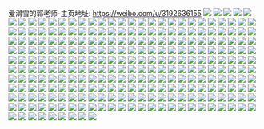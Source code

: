 爱滑雪的郭老师-主页地址: https://weibo.com/u/3192636155 
![](https://wx4.sinaimg.cn/mw2000/be4bc2fbly1h9h28mxdumj20um19yh1q.jpg) 
![](https://wx4.sinaimg.cn/mw2000/be4bc2fbly1h9h28n8dpjj20ww1dcaoa.jpg) 
![](https://wx4.sinaimg.cn/mw2000/be4bc2fbly1h9h28mo1p7j21sc2ds1ky.jpg) 
![](https://wx4.sinaimg.cn/mw2000/be4bc2fbly1h9h28nkt48j21kx2ddb29.jpg) 
![](https://wx4.sinaimg.cn/mw2000/be4bc2fbly1h9h28ofa2cj23g02aob2a.jpg) 
![](https://wx4.sinaimg.cn/mw2000/be4bc2fbly1h9h28p6vvaj22qm21y4qq.jpg) 
![](https://wx4.sinaimg.cn/mw2000/be4bc2fbly1h9h28pfhboj21dc0wwgqi.jpg) 
![](https://wx4.sinaimg.cn/mw2000/be4bc2fbly1h9h28qlgcrj21dc0wwtho.jpg) 
![](https://wx4.sinaimg.cn/mw2000/be4bc2fbly1h8a5wkos42j21r0340u0y.jpg) 
![](https://wx4.sinaimg.cn/mw2000/be4bc2fbly1h8a5wmizcqj21r0340x6q.jpg) 
![](https://wx4.sinaimg.cn/mw2000/be4bc2fbly1h87vj43i1wj20u01t1jv8.jpg) 
![](https://wx4.sinaimg.cn/mw2000/be4bc2fbly1h7ve4qgwluj22c0340kjo.jpg) 
![](https://wx4.sinaimg.cn/mw2000/be4bc2fbly1h7ve4xt5maj20u014a49i.jpg) 
![](https://wx4.sinaimg.cn/mw2000/be4bc2fbly1h7ve4rgcpxj20po12iaps.jpg) 
![](https://wx4.sinaimg.cn/mw2000/be4bc2fbly1h7ve4n6xgmj23402c0x6q.jpg) 
![](https://wx4.sinaimg.cn/mw2000/be4bc2fbly1h7ve4ui92jj21400u00yg.jpg) 
![](https://wx4.sinaimg.cn/mw2000/be4bc2fbly1h7ve4x1srlj22c0340hdw.jpg) 
![](https://wx4.sinaimg.cn/mw2000/be4bc2fbly1h6kc3sbcwvj22c0340x6t.jpg) 
![](https://wx4.sinaimg.cn/mw2000/be4bc2fbly1h6kc26qw9dj21sc2dsnpe.jpg) 
![](https://wx4.sinaimg.cn/mw2000/be4bc2fbly1h6kc3lxnafj22c02c0b2a.jpg) 
![](https://wx4.sinaimg.cn/mw2000/be4bc2fbly1h6kc2crx58j22qr1ypak5.jpg) 
![](https://wx4.sinaimg.cn/mw2000/be4bc2fbly1h6kc2r5xnoj22lc1q845w.jpg) 
![](https://wx4.sinaimg.cn/mw2000/be4bc2fbly1h6kc2bd9upj236c2484ab.jpg) 
![](https://wx4.sinaimg.cn/mw2000/be4bc2fbly1h6kc29lmhcj23c628x7p9.jpg) 
![](https://wx4.sinaimg.cn/mw2000/be4bc2fbly1h6kc2ollw3j23g02aou0z.jpg) 
![](https://wx4.sinaimg.cn/mw2000/be4bc2fbly1h6kc2tjdqpj234022oqv6.jpg) 
![](https://wx4.sinaimg.cn/mw2000/be4bc2fbly1h6kc335mccj23c628x1e3.jpg) 
![](https://wx4.sinaimg.cn/mw2000/be4bc2fbly1h6kc2iffx1j233z22q4qr.jpg) 
![](https://wx4.sinaimg.cn/mw2000/be4bc2fbly1h6kc24nxgsj23cx28q0z4.jpg) 
![](https://wx4.sinaimg.cn/mw2000/be4bc2fbly1h6kc308i98j22x5230kjm.jpg) 
![](https://wx4.sinaimg.cn/mw2000/be4bc2fbly1h6kc2ksfpwj239n25j796.jpg) 
![](https://wx4.sinaimg.cn/mw2000/be4bc2fbly1h6kc2x9yk1j23g02ao4pc.jpg) 
![](https://wx4.sinaimg.cn/mw2000/be4bc2fbly1h4bybgtegmj23g02aonpe.jpg) 
![](https://wx4.sinaimg.cn/mw2000/be4bc2fbly1h4byb93r2ej22j41svx6p.jpg) 
![](https://wx4.sinaimg.cn/mw2000/be4bc2fbly1h4byb66y1jj222o340hdt.jpg) 
![](https://wx4.sinaimg.cn/mw2000/be4bc2fbly1h4bybpc1jqj22n91uokjm.jpg) 
![](https://wx4.sinaimg.cn/mw2000/be4bc2fbly1h4byb4k49oj22wy1z1hdv.jpg) 
![](https://wx4.sinaimg.cn/mw2000/be4bc2fbly1h4bybdf5fij2381262kjn.jpg) 
![](https://wx4.sinaimg.cn/mw2000/be4bc2fbly1h4bybmw1stj23dt297qv7.jpg) 
![](https://wx4.sinaimg.cn/mw2000/be4bc2fbly1h4bybjhiw6j22oy1ugqv5.jpg) 
![](https://wx4.sinaimg.cn/mw2000/be4bc2fbly1h4bybtmc19j23dt2977wj.jpg) 
![](https://wx4.sinaimg.cn/mw2000/be4bc2fbly1h4byb70tg8j22q520hdxs.jpg) 
![](https://wx4.sinaimg.cn/mw2000/be4bc2fbly1h4byb0avv2j23br27ue84.jpg) 
![](https://wx4.sinaimg.cn/mw2000/be4bc2fbly1h4798msu43j231u218e81.jpg) 
![](https://wx4.sinaimg.cn/mw2000/be4bc2fbly1h4798lc3t7j22mv1iqu0y.jpg) 
![](https://wx4.sinaimg.cn/mw2000/be4bc2fbly1h4798ibgf1j22n71x9e81.jpg) 
![](https://wx4.sinaimg.cn/mw2000/be4bc2fbly1h4798o7qb5j22pk1ubb29.jpg) 
![](https://wx4.sinaimg.cn/mw2000/be4bc2fbly1h47991t718j22ih1hjb2a.jpg) 
![](https://wx4.sinaimg.cn/mw2000/be4bc2fbly1h4798qk30xj234024yhdu.jpg) 
![](https://wx4.sinaimg.cn/mw2000/be4bc2fbly1h4798s4qxuj22hk1q3u0x.jpg) 
![](https://wx4.sinaimg.cn/mw2000/be4bc2fbly1h4798w3lp8j22ty1rlnpe.jpg) 
![](https://wx4.sinaimg.cn/mw2000/be4bc2fbly1h4798tws05j22k91txx6p.jpg) 
![](https://wx4.sinaimg.cn/mw2000/be4bc2fbly1h3uzzjsenej21hc0zknde.jpg) 
![](https://wx4.sinaimg.cn/mw2000/be4bc2fbly1h3uzzm1o17j24002o0b2c.jpg) 
![](https://wx4.sinaimg.cn/mw2000/be4bc2fbly1h3uzzn89ydj21hc0zk136.jpg) 
![](https://wx4.sinaimg.cn/mw2000/be4bc2fbly1h3uzzj7d3xj21hc0zkam3.jpg) 
![](https://wx4.sinaimg.cn/mw2000/be4bc2fbly1h3uzzkdw25j21fr0zj4kb.jpg) 
![](https://wx4.sinaimg.cn/mw2000/be4bc2fbly1h3uzzrep0zj24002o01l1.jpg) 
![](https://wx4.sinaimg.cn/mw2000/be4bc2fbly1h3uzzohy6mj234022ou0y.jpg) 
![](https://wx4.sinaimg.cn/mw2000/be4bc2fbly1h3uzzpgg9vj234022o4qq.jpg) 
![](https://wx4.sinaimg.cn/mw2000/be4bc2fbly1h3uzzmtnyqj21hc0zjaql.jpg) 
![](https://wx4.sinaimg.cn/mw2000/be4bc2fbly1h3uzztskftj21hc0zkalc.jpg) 
![](https://wx4.sinaimg.cn/mw2000/be4bc2fbly1h3uzzsx09zj234022n7wj.jpg) 
![](https://wx4.sinaimg.cn/mw2000/be4bc2fbly1h3uzztg1mlj21hc0zkam0.jpg) 
![](https://wx4.sinaimg.cn/mw2000/be4bc2fbly1h3p08q1nu5j237k4tcu12.jpg) 
![](https://wx4.sinaimg.cn/mw2000/be4bc2fbly1h3p08m110xj24tc37k1l3.jpg) 
![](https://wx4.sinaimg.cn/mw2000/be4bc2fbly1h3p08sudcbj237k4tcqv9.jpg) 
![](https://wx4.sinaimg.cn/mw2000/be4bc2fbly1h3p08w984cj24tc37k4qu.jpg) 
![](https://wx4.sinaimg.cn/mw2000/be4bc2fbly1h3p08g6d88j24tc37kx6t.jpg) 
![](https://wx4.sinaimg.cn/mw2000/be4bc2fbly1h3p0907pawj237k4tc4qv.jpg) 
![](https://wx4.sinaimg.cn/mw2000/be4bc2fbly1h3p0925dbwj22vd21onpe.jpg) 
![](https://wx4.sinaimg.cn/mw2000/be4bc2fbly1h3p0936bxyj21z40u0gyz.jpg) 
![](https://wx4.sinaimg.cn/mw2000/be4bc2fbly1h3p092n639j20u010eqer.jpg) 
![](https://wx4.sinaimg.cn/mw2000/be4bc2fbly1h3iek7odt3j2440334qv8.jpg) 
![](https://wx4.sinaimg.cn/mw2000/be4bc2fbly1h3iek88flvj20u01587f3.jpg) 
![](https://wx4.sinaimg.cn/mw2000/be4bc2fbly1h3iek9s7kvj23402exnpe.jpg) 
![](https://wx4.sinaimg.cn/mw2000/be4bc2fbly1h3iekbsfxyj23402fte83.jpg) 
![](https://wx4.sinaimg.cn/mw2000/be4bc2fbly1h3gtwy2c54j20u015vkbj.jpg) 
![](https://wx4.sinaimg.cn/mw2000/be4bc2fbly1h3gtwx4hc1j20u015vna9.jpg) 
![](https://wx4.sinaimg.cn/mw2000/be4bc2fbly1h2vybwarzkj22c0340e86.jpg) 
![](https://wx4.sinaimg.cn/mw2000/be4bc2fbly1h2vybx3m4fj216p1s11kx.jpg) 
![](https://wx4.sinaimg.cn/mw2000/be4bc2fbly1h2vyc5x10cj22c0340npi.jpg) 
![](https://wx4.sinaimg.cn/mw2000/be4bc2fbly1h2vybts46nj21s116p7wh.jpg) 
![](https://wx4.sinaimg.cn/mw2000/be4bc2fbly1h2vyc9umxij24tc37k1l9.jpg) 
![](https://wx4.sinaimg.cn/mw2000/be4bc2fbly1h2vybxz101j21hc0zkh8y.jpg) 
![](https://wx4.sinaimg.cn/mw2000/be4bc2fbly1h2vybzz45rj234022oe83.jpg) 
![](https://wx4.sinaimg.cn/mw2000/be4bc2fbly1h2vybythruj234022nqv6.jpg) 
![](https://wx4.sinaimg.cn/mw2000/be4bc2fbly1h2vyc2zxt2j24tc37kx6w.jpg) 
![](https://wx4.sinaimg.cn/mw2000/be4bc2fbly1h2eoicg6efj22c0340qv6.jpg) 
![](https://wx4.sinaimg.cn/mw2000/be4bc2fbly1h2eoijczljj22c0340b2a.jpg) 
![](https://wx4.sinaimg.cn/mw2000/be4bc2fbly1h2eoiej1r9j22c0340e82.jpg) 
![](https://wx4.sinaimg.cn/mw2000/be4bc2fbly1h2eoihjrdyj22c0340e82.jpg) 
![](https://wx4.sinaimg.cn/mw2000/be4bc2fbly1h2eoig37qdj22c0340e82.jpg) 
![](https://wx4.sinaimg.cn/mw2000/be4bc2fbly1h2eoisy11vj22c0340b2b.jpg) 
![](https://wx4.sinaimg.cn/mw2000/be4bc2fbly1h2bcfco5s8j237k4tcu13.jpg) 
![](https://wx4.sinaimg.cn/mw2000/be4bc2fbly1h2bceoojc1j237k4tc4qw.jpg) 
![](https://wx4.sinaimg.cn/mw2000/be4bc2fbly1h2bcfjjfczj237k4tc4qw.jpg) 
![](https://wx4.sinaimg.cn/mw2000/be4bc2fbly1h2bcfr8vxzj237k4tckjs.jpg) 
![](https://wx4.sinaimg.cn/mw2000/be4bc2fbly1h0bpd0iltcj20u01hcncf.jpg) 
![](https://wx4.sinaimg.cn/mw2000/be4bc2fbly1h0bpd1da1dj20u01hctnw.jpg) 
![](https://wx4.sinaimg.cn/mw2000/be4bc2fbly1h0bpd2i7dpj20u01hcdv5.jpg) 
![](https://wx4.sinaimg.cn/mw2000/be4bc2fbly1h0bpd3ggovj20u01hcaqi.jpg) 
![](https://wx4.sinaimg.cn/mw2000/be4bc2fbly1h0bpd4bjqjj20u01hc18z.jpg) 
![](https://wx4.sinaimg.cn/mw2000/be4bc2fbly1h0bpd58d7yj20u01hcar9.jpg) 
![](https://wx4.sinaimg.cn/mw2000/be4bc2fbly1h0bpd665o7j20u01hck87.jpg) 
![](https://wx4.sinaimg.cn/mw2000/be4bc2fbly1h0bpd74ul6j20u01hcarh.jpg) 
![](https://wx4.sinaimg.cn/mw2000/be4bc2fbly1h0bpd82ivaj20u01hch1n.jpg) 
![](https://wx4.sinaimg.cn/mw2000/be4bc2fbly1h0bpd8ne2sj20u01hdaof.jpg) 
![](https://wx4.sinaimg.cn/mw2000/be4bc2fbly1h0bpczgvntj20u01hcdtq.jpg) 
![](https://wx4.sinaimg.cn/mw2000/be4bc2fbly1h0bpd9xyd6j20u01hcapx.jpg) 
![](https://wx4.sinaimg.cn/mw2000/be4bc2fbly1h0bpdao224j20u01hc7k8.jpg) 
![](https://wx4.sinaimg.cn/mw2000/be4bc2fbly1h0bpdb8mtzj20u01hcqgx.jpg) 
![](https://wx4.sinaimg.cn/mw2000/be4bc2fbly1h0bpdbzx0wj20u01hc17z.jpg) 
![](https://wx4.sinaimg.cn/mw2000/be4bc2fbly1h0bpdckwb1j20u01hctmt.jpg) 
![](https://wx4.sinaimg.cn/mw2000/be4bc2fbly1h0bpddi00zj20u01hcap4.jpg) 
![](https://wx4.sinaimg.cn/mw2000/be4bc2fbly1h0bpdeb552j20u01hcaov.jpg) 
![](https://wx4.sinaimg.cn/mw2000/be4bc2fbly1h00blzvw3cj20u01hcdnu.jpg) 
![](https://wx4.sinaimg.cn/mw2000/be4bc2fbly1h00blzaqvtj21hc0u0th6.jpg) 
![](https://wx4.sinaimg.cn/mw2000/be4bc2fbly1gyyv9e0oytj20tz1aik2s.jpg) 
![](https://wx4.sinaimg.cn/mw2000/be4bc2fbly1gyrxsm3c8uj21io10g1fp.jpg) 
![](https://wx4.sinaimg.cn/mw2000/be4bc2fbly1gyrxsml6glj21io10gash.jpg) 
![](https://wx4.sinaimg.cn/mw2000/be4bc2fbly1gyrxsn0hxlj21io10g7sn.jpg) 
![](https://wx4.sinaimg.cn/mw2000/be4bc2fbly1gxi6gn615fj20u01hc15z.jpg) 
![](https://wx4.sinaimg.cn/mw2000/be4bc2fbly1gxi6gmo39oj20u01hck48.jpg) 
![](https://wx4.sinaimg.cn/mw2000/be4bc2fbly1gxi6gnl0a7j20u01hcdqm.jpg) 
![](https://wx4.sinaimg.cn/mw2000/be4bc2fbly1gxi6go2od6j21hc0u0gzq.jpg) 
![](https://wx4.sinaimg.cn/mw2000/be4bc2fbly1gxi6gogflmj20u01hc480.jpg) 
![](https://wx4.sinaimg.cn/mw2000/be4bc2fbly1gxi6gowf2pj20u01hcwo1.jpg) 
![](https://wx4.sinaimg.cn/mw2000/be4bc2fbly1gxi6gp9wefj21hc0u0gwm.jpg) 
![](https://wx4.sinaimg.cn/mw2000/be4bc2fbly1gxi6gq2z53j21hc0u0wow.jpg) 
![](https://wx4.sinaimg.cn/mw2000/be4bc2fbly1gxi6gqjg2pj21hc0u0wow.jpg) 
![](https://wx4.sinaimg.cn/mw2000/be4bc2fbly1gxi6gqyr0mj21hc0u0dor.jpg) 
![](https://wx4.sinaimg.cn/mw2000/be4bc2fbly1gxi6grsqskj20u01hcdrf.jpg) 
![](https://wx4.sinaimg.cn/mw2000/be4bc2fbly1gxi6gsbn22j20u01hctkw.jpg) 
![](https://wx4.sinaimg.cn/mw2000/be4bc2fbly1gx2t1zfdoej20u01hc48f.jpg) 
![](https://wx4.sinaimg.cn/mw2000/be4bc2fbly1gx2t1yqlsyj20u01hcwox.jpg) 
![](https://wx4.sinaimg.cn/mw2000/be4bc2fbly1gx2t204ur1j20u01hck1p.jpg) 
![](https://wx4.sinaimg.cn/mw2000/be4bc2fbly1gx2t20swd4j20u01hc130.jpg) 
![](https://wx4.sinaimg.cn/mw2000/be4bc2fbly1gx2t26ihuyj20u01hc12n.jpg) 
![](https://wx4.sinaimg.cn/mw2000/be4bc2fbly1gx2t21f53rj20u01hc7en.jpg) 
![](https://wx4.sinaimg.cn/mw2000/be4bc2fbly1gx2t22y6rwj20u01hcak4.jpg) 
![](https://wx4.sinaimg.cn/mw2000/be4bc2fbly1gx2t23vqkzj20u01hc48a.jpg) 
![](https://wx4.sinaimg.cn/mw2000/be4bc2fbly1gx2t28e4gdj20u01hctgq.jpg) 
![](https://wx4.sinaimg.cn/mw2000/be4bc2fbly1gx2t24j4h0j20u01hc487.jpg) 
![](https://wx4.sinaimg.cn/mw2000/be4bc2fbly1gx2t256bo8j20u01hcwob.jpg) 
![](https://wx4.sinaimg.cn/mw2000/be4bc2fbly1gx2t25umgwj20u01hcwn6.jpg) 
![](https://wx4.sinaimg.cn/mw2000/be4bc2fbly1gx2t279n6hj20u01hcgtp.jpg) 
![](https://wx4.sinaimg.cn/mw2000/be4bc2fbly1gx2t27tlblj20u01hcwmi.jpg) 
![](https://wx4.sinaimg.cn/mw2000/be4bc2fbly1gx2t29mg3xj20u01hc46i.jpg) 
![](https://wx4.sinaimg.cn/mw2000/be4bc2fbly1gx2t2a615yj20u01hcjz3.jpg) 
![](https://wx4.sinaimg.cn/mw2000/be4bc2fbly1gwc9nz0u13j20u01hc4ca.jpg) 
![](https://wx4.sinaimg.cn/mw2000/be4bc2fbly1gwc9o0dqzuj21r03401kz.jpg) 
![](https://wx4.sinaimg.cn/mw2000/be4bc2fbly1gw6wkp9vozj20u01hddlr.jpg) 
![](https://wx4.sinaimg.cn/mw2000/be4bc2fbly1gw6wkq4mclj20u01hcwjh.jpg) 
![](https://wx4.sinaimg.cn/mw2000/be4bc2fbly1gw6wko6352j20u01hcjwg.jpg) 
![](https://wx4.sinaimg.cn/mw2000/be4bc2fbly1gw6wkqski3j20u01hcq8f.jpg) 
![](https://wx4.sinaimg.cn/mw2000/be4bc2fbly1gw6wkrto5ej20u01hbtf0.jpg) 
![](https://wx4.sinaimg.cn/mw2000/be4bc2fbly1gw6wkswzhaj21hc0u0n41.jpg) 
![](https://wx4.sinaimg.cn/mw2000/be4bc2fbly1gw6wkto9b7j21hc0u0tfb.jpg) 
![](https://wx4.sinaimg.cn/mw2000/be4bc2fbly1gw6wku7ugsj20u01hc0xy.jpg) 
![](https://wx4.sinaimg.cn/mw2000/be4bc2fbly1gw6wkunwbvj20u0140gp8.jpg) 
![](https://wx4.sinaimg.cn/mw2000/003u3Yvxly1gvq2o53ebwj63401r0e8202.jpg) 
![](https://wx4.sinaimg.cn/mw2000/003u3Yvxly1gvhcz8aqy0j61hc0u0ds702.jpg) 
![](https://wx4.sinaimg.cn/mw2000/003u3Yvxly1gvc361hhz6j60u01hcdq002.jpg) 
![](https://wx4.sinaimg.cn/mw2000/003u3Yvxly1gvc362yfsij60n01dstea02.jpg) 
![](https://wx4.sinaimg.cn/mw2000/003u3Yvxly1gvc364thmlj60m80gogmj02.jpg) 
![](https://wx4.sinaimg.cn/mw2000/003u3Yvxly1gvc364hkvej60n01dsjuh02.jpg) 
![](https://wx4.sinaimg.cn/mw2000/003u3Yvxly1gugah21babj60u014078d02.jpg) 
![](https://wx4.sinaimg.cn/mw2000/003u3Yvxly1gugah1ugh2j60u014078e02.jpg) 
![](https://wx4.sinaimg.cn/mw2000/be4bc2fbly1gu1udbym1mj21hc0u0qb0.jpg) 
![](https://wx4.sinaimg.cn/mw2000/be4bc2fbly1gu1udbhaqpj21hc0u0dnj.jpg) 
![](https://wx4.sinaimg.cn/mw2000/be4bc2fbly1gtw79xjne5j23401r07wh.jpg) 
![](https://wx4.sinaimg.cn/mw2000/be4bc2fbly1gtw79uvvk2j23401r04iv.jpg) 
![](https://wx4.sinaimg.cn/mw2000/be4bc2fbly1gtw79sf22xj23401r0tt4.jpg) 
![](https://wx4.sinaimg.cn/mw2000/be4bc2fbly1gtw7a07357j23401r01kx.jpg) 
![](https://wx4.sinaimg.cn/mw2000/be4bc2fbly1gtw79w29p4j23401r0ni5.jpg) 
![](https://wx4.sinaimg.cn/mw2000/be4bc2fbly1gtw79tkk23j23401r04k3.jpg) 
![](https://wx4.sinaimg.cn/mw2000/be4bc2fbly1gtg9wavwf9j20u01hc149.jpg) 
![](https://wx4.sinaimg.cn/mw2000/be4bc2fbly1gt8hqoi2sdj20n01dsq7l.jpg) 
![](https://wx4.sinaimg.cn/mw2000/be4bc2fbly1gt8hl4ols2j20n01dsdl6.jpg) 
![](https://wx4.sinaimg.cn/mw2000/be4bc2fbly1gt2c0wmm7qj21r0340qv5.jpg) 
![](https://wx4.sinaimg.cn/mw2000/be4bc2fbly1gt2c0vg0ksj23401r0npf.jpg) 
![](https://wx4.sinaimg.cn/mw2000/be4bc2fbly1grrrmwwg82j20u01hc1c7.jpg) 
![](https://wx4.sinaimg.cn/mw2000/be4bc2fbly1grrrmx9n5rj20u00u0q8e.jpg) 
![](https://wx4.sinaimg.cn/mw2000/be4bc2fbly1grrrmxk2kmj20u00u0wo1.jpg) 
![](https://wx4.sinaimg.cn/mw2000/be4bc2fbly1gqshdc8pecj216o16o1kx.jpg) 
![](https://wx4.sinaimg.cn/mw2000/be4bc2fbly1gqkhien02cj20tj18g7br.jpg) 
![](https://wx4.sinaimg.cn/mw2000/be4bc2fbly1gqkhieeim9j20tn18gwmo.jpg) 
![](https://wx4.sinaimg.cn/mw2000/be4bc2fbly1gqkhiezy4gj20n01dsdwp.jpg) 
![](https://wx4.sinaimg.cn/mw2000/be4bc2fbly1gqkhifwy0cj20n00jd0v8.jpg) 
![](https://wx4.sinaimg.cn/mw2000/be4bc2fbly1gqa60zhossj234022ohdu.jpg) 
![](https://wx4.sinaimg.cn/mw2000/be4bc2fbly1gqa611awdlj234022oqv7.jpg) 
![](https://wx4.sinaimg.cn/mw2000/be4bc2fbly1gqa610ayr7j234022ohdu.jpg) 
![](https://wx4.sinaimg.cn/mw2000/be4bc2fbly1gqa613afp4j234022oqv7.jpg) 
![](https://wx4.sinaimg.cn/mw2000/be4bc2fbly1gqa613xo64j21400u0gt5.jpg) 
![](https://wx4.sinaimg.cn/mw2000/be4bc2fbly1gqa60yhelyj234022o4qs.jpg) 
![](https://wx4.sinaimg.cn/mw2000/be4bc2fbly1gq271sqda2j20u0140wmy.jpg) 
![](https://wx4.sinaimg.cn/mw2000/be4bc2fbly1gq271rtj5rj20u0140wv4.jpg) 
![](https://wx4.sinaimg.cn/mw2000/be4bc2fbly1gptk3wcbt2j23401r0kjm.jpg) 
![](https://wx4.sinaimg.cn/mw2000/be4bc2fbly1gptk3ypjqpj23401r0kjo.jpg) 
![](https://wx4.sinaimg.cn/mw2000/be4bc2fbly1gptk3ryvz3j23401r0b2a.jpg) 
![](https://wx4.sinaimg.cn/mw2000/be4bc2fbly1gptk40fok8j23401r0x6q.jpg) 
![](https://wx4.sinaimg.cn/mw2000/be4bc2fbly1gptk3syx9mj23401r0x6p.jpg) 
![](https://wx4.sinaimg.cn/mw2000/be4bc2fbly1gptk3vdxwnj23401r0x6q.jpg) 
![](https://wx4.sinaimg.cn/mw2000/be4bc2fbly1gptk3p2fngj23401r0b2a.jpg) 
![](https://wx4.sinaimg.cn/mw2000/be4bc2fbly1gptk3u4ycoj23401r0e82.jpg) 
![](https://wx4.sinaimg.cn/mw2000/be4bc2fbly1gptk3qx9rkj23401r0b2a.jpg) 
![](https://wx4.sinaimg.cn/mw2000/be4bc2fbly1gpjmxbsdiej21r03401ky.jpg) 
![](https://wx4.sinaimg.cn/mw2000/be4bc2fbly1gp7wgeictaj23402c0npd.jpg) 
![](https://wx4.sinaimg.cn/mw2000/be4bc2fbly1gou73pz5erj20n01ds1kx.jpg) 
![](https://wx4.sinaimg.cn/mw2000/be4bc2fbly1gosyin8ex7j20n01dsawd.jpg) 
![](https://wx4.sinaimg.cn/mw2000/be4bc2fbly1gokwzy3cu2j21hc0u0hdt.jpg) 
![](https://wx4.sinaimg.cn/mw2000/be4bc2fbly1gn2exb43zqj21400u019y.jpg) 
![](https://wx4.sinaimg.cn/mw2000/be4bc2fbly1gn2exc7v65j21hc0u0wtk.jpg) 
![](https://wx4.sinaimg.cn/mw2000/be4bc2fbly1gn2exab22jj20u014014v.jpg) 
![](https://wx4.sinaimg.cn/mw2000/be4bc2fbly1gmvdcn3j8bj20u00mi1kx.jpg) 
![](https://wx4.sinaimg.cn/mw2000/be4bc2fbly1gmiiw888zjj20u01hc7h7.jpg) 
![](https://wx4.sinaimg.cn/mw2000/be4bc2fbly1gm7elz5f4gj20n00o6n0b.jpg) 
![](https://wx4.sinaimg.cn/mw2000/be4bc2fbly1gldaxvgkkoj20u0140do4.jpg) 
![](https://wx4.sinaimg.cn/mw2000/be4bc2fbly1gl5xt5a5moj20u0140tix.jpg) 
![](https://wx4.sinaimg.cn/mw2000/be4bc2fbly1gl5xt4j7n3j21400u0gqu.jpg) 
![](https://wx4.sinaimg.cn/mw2000/be4bc2fbly1gl5xt4vk3ij21400u0nbi.jpg) 
![](https://wx4.sinaimg.cn/mw2000/be4bc2fbly1gl5xt5n9rgj20u0140dpy.jpg) 
![](https://wx4.sinaimg.cn/mw2000/be4bc2fbly1gkwl45p9hwj23401r0kjl.jpg) 
![](https://wx4.sinaimg.cn/mw2000/be4bc2fbly1gkwl44xkggj21r03404qq.jpg) 
![](https://wx4.sinaimg.cn/mw2000/be4bc2fbly1gkp0ocnqauj22c0340npd.jpg) 
![](https://wx4.sinaimg.cn/mw2000/be4bc2fbly1gkp0oepbolj21r0340npd.jpg) 
![](https://wx4.sinaimg.cn/mw2000/be4bc2fbly1gkp0of5e7nj20mi0u07os.jpg) 
![](https://wx4.sinaimg.cn/mw2000/be4bc2fbly1gkp0oe2qc7j21o02yoqv5.jpg) 
![](https://wx4.sinaimg.cn/mw2000/be4bc2fbly1gk1vihzyudj20n03s07f7.jpg) 
![](https://wx4.sinaimg.cn/mw2000/be4bc2fbly1gjuxsp472sj20xc0m9dj4.jpg) 
![](https://wx4.sinaimg.cn/mw2000/be4bc2fbly1gjuxsoty5ej20n03s07dw.jpg) 
![](https://wx4.sinaimg.cn/mw2000/be4bc2fbly1gjs40xpw8dj20u0140gv0.jpg) 
![](https://wx4.sinaimg.cn/mw2000/be4bc2fbly1gjs40wr5kij20n03s0akb.jpg) 
![](https://wx4.sinaimg.cn/mw2000/be4bc2fbly1gjmdm85wkxj20u011igrn.jpg) 
![](https://wx4.sinaimg.cn/mw2000/be4bc2fbly1gjmdm9l86oj20u00u079z.jpg) 
![](https://wx4.sinaimg.cn/mw2000/be4bc2fbly1gjavbpnsldj20n01dstyn.jpg) 
![](https://wx4.sinaimg.cn/mw2000/be4bc2fbly1gjavbq499ej20u0140thf.jpg) 
![](https://wx4.sinaimg.cn/mw2000/be4bc2fbly1gjavbpa6elj20n01dsk4k.jpg) 
![](https://wx4.sinaimg.cn/mw2000/be4bc2fbly1gixecabpoaj20n01dsnp3.jpg) 
![](https://wx4.sinaimg.cn/mw2000/be4bc2fbly1gh9x5d737dj20zk0k0dj7.jpg) 
![](https://wx4.sinaimg.cn/mw2000/be4bc2fbly1ggfc1ve6izj20n01dshdx.jpg) 
![](https://wx4.sinaimg.cn/mw2000/be4bc2fbly1ggfc1xjkg6j20n01ds7wl.jpg) 
![](https://wx4.sinaimg.cn/mw2000/be4bc2fbly1ggfc1t5bgoj20n01dsqv8.jpg) 
![](https://wx4.sinaimg.cn/mw2000/be4bc2fbly1gg4yza4yuhj20n01ds4oh.jpg) 
![](https://wx4.sinaimg.cn/mw2000/be4bc2fbly1gftushcqwmj22801o0e81.jpg) 
![](https://wx4.sinaimg.cn/mw2000/be4bc2fbly1gftusg8y0ij20n01dstmq.jpg) 
![](https://wx4.sinaimg.cn/mw2000/be4bc2fbly1gftusin0qoj22801o0e81.jpg) 
![](https://wx4.sinaimg.cn/mw2000/be4bc2fbly1gfspe7kos1j23402c07wh.jpg) 
![](https://wx4.sinaimg.cn/mw2000/be4bc2fbly1gfspe5w6kyj23402c0tst.jpg) 
![](https://wx4.sinaimg.cn/mw2000/be4bc2fbly1gfspea2vroj23402c04qq.jpg) 
![](https://wx4.sinaimg.cn/mw2000/be4bc2fbly1gfspebae7ej20n01ds4dm.jpg) 
![](https://wx4.sinaimg.cn/mw2000/be4bc2fbly1gfibjt1603j23402c04qq.jpg) 
![](https://wx4.sinaimg.cn/mw2000/be4bc2fbly1gfibjtuuv6j20yi1pc1g0.jpg) 
![](https://wx4.sinaimg.cn/mw2000/be4bc2fbly1gfibll3yc4j22c03404qq.jpg) 
![](https://wx4.sinaimg.cn/mw2000/be4bc2fbly1gb7ehtm3tmj23402c0hdu.jpg) 
![](https://wx4.sinaimg.cn/mw2000/be4bc2fbly1gb7ehsbeihj23402c0b2a.jpg) 
![](https://wx4.sinaimg.cn/mw2000/be4bc2fbly1gb7ehr4w0wj23402c01ky.jpg) 
![](https://wx4.sinaimg.cn/mw2000/be4bc2fbly1gb7ehw0t8uj23402c04qq.jpg) 
![](https://wx4.sinaimg.cn/mw2000/be4bc2fbly1gb7ei0zmecj23402c01kz.jpg) 
![](https://wx4.sinaimg.cn/mw2000/be4bc2fbly1gb7ehxumsmj23402c0u10.jpg) 
![](https://wx4.sinaimg.cn/mw2000/be4bc2fbly1g7wbpvb7ijj20yi1pcnpf.jpg) 
![](https://wx4.sinaimg.cn/mw2000/be4bc2fbly1g01aywdk7dj21830u01cl.jpg) 
![](https://wx4.sinaimg.cn/mw2000/be4bc2fbly1g01ayuwkaaj21400u0dsl.jpg) 
